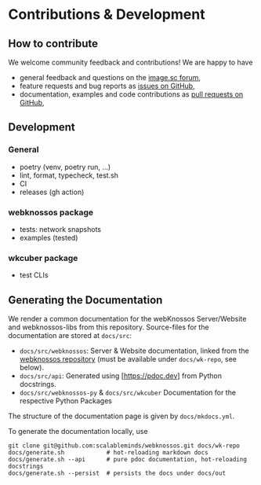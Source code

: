 # Contributions & Development

## How to contribute

We welcome community feedback and contributions! We are happy to have

* general feedback and questions on the [image.sc forum](https://forum.image.sc/tag/webknossos),
* feature requests and bug reports as [issues on GitHub](https://github.com/scalableminds/webknossos-libs/issues/new),
* documentation, examples and code contributions as [pull requests on GitHub](https://github.com/scalableminds/webknossos-libs/compare),


## Development

### General
* poetry (venv, poetry run, …)
* lint, format, typecheck, test.sh
* CI
* releases (gh action)

### webknossos package
* tests: network snapshots
* examples (tested)

### wkcuber package
* test CLIs


## Generating the Documentation

We render a common documentation for the webKnossos Server/Website and webknossos-libs from this repository. Source-files for the documentation are stored at `docs/src`:

* `docs/src/webknossos`: Server & Website documentation, linked from the [webknossos repository](https://github.com/scalableminds/webknossos) (must be available under `docs/wk-repo`, see below).
* `docs/src/api`: Generated using [https://pdoc.dev] from Python docstrings.
* `docs/src/webknossos-py` & `docs/src/wkcuber` Documentation for the respective Python Packages

The structure of the documentation page is given by `docs/mkdocs.yml`.

To generate the documentation locally, use
```shell
git clone git@github.com:scalableminds/webknossos.git docs/wk-repo
docs/generate.sh            # hot-reloading markdown docs
docs/generate.sh --api      # pure pdoc documentation, hot-reloading docstrings
docs/generate.sh --persist  # persists the docs under docs/out
```
